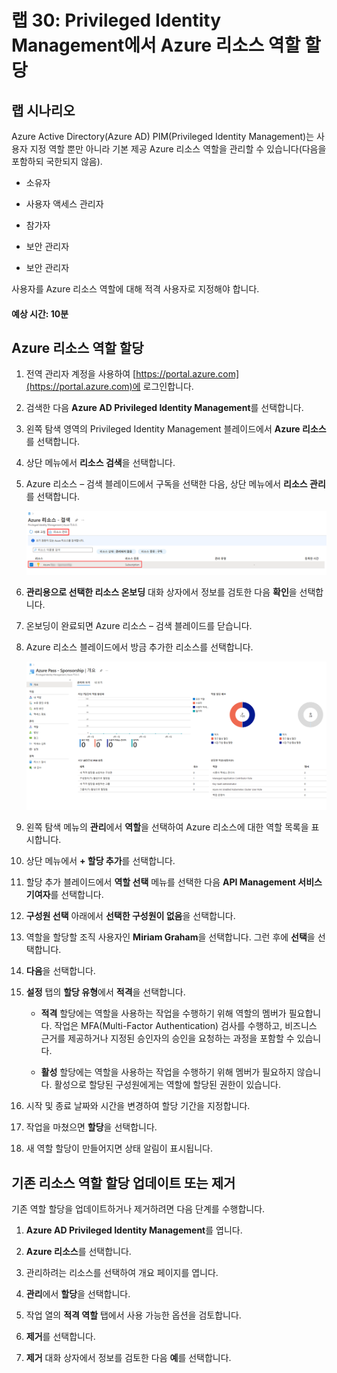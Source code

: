 ﻿---
lab:
    title: '30 - Privileged Identity Management에서 Azure 리소스 역할 할당'
    learning path: '04'
    module: '모듈 03 - 권한 있는 액세스 계획 및 구현'
---

# 랩 30: Privileged Identity Management에서 Azure 리소스 역할 할당

## 랩 시나리오

Azure Active Directory(Azure AD) PIM(Privileged Identity Management)는 사용자 지정 역할 뿐만 아니라 기본 제공 Azure 리소스 역할을 관리할 수 있습니다(다음을 포함하되 국한되지 않음).

- 소유자

- 사용자 액세스 관리자

- 참가자

- 보안 관리자

- 보안 관리자

사용자를 Azure 리소스 역할에 대해 적격 사용자로 지정해야 합니다.

#### 예상 시간: 10분

## Azure 리소스 역할 할당

1. 전역 관리자 계정을 사용하여 [https://portal.azure.com](https://portal.azure.com)에 로그인합니다.

2. 검색한 다음 **Azure AD Privileged Identity Management**를 선택합니다.

3. 왼쪽 탐색 영역의 Privileged Identity Management 블레이드에서 **Azure 리소스**를 선택합니다.

4. 상단 메뉴에서 **리소스 검색**을 선택합니다.

5. Azure 리소스 – 검색 블레이드에서 구독을 선택한 다음, 상단 메뉴에서 **리소스 관리**를 선택합니다.

    ![구독 및 리소스 관리가 강조 표시된 Azure 리소스 검색 블레이드를 표시하는 화면 이미지](./media/lp4-mod3-pim-azure-resource-management.png)

6. **관리용으로 선택한 리소스 온보딩** 대화 상자에서 정보를 검토한 다음 **확인**을 선택합니다.

7. 온보딩이 완료되면 Azure 리소스 – 검색 블레이드를 닫습니다.

8. Azure 리소스 블레이드에서 방금 추가한 리소스를 선택합니다.

    ![최근에 추가된 Azure 리소스를 표시하는 화면 이미지](./media/lp4-mod3-pim-az-resource-overview.png)

9. 왼쪽 탐색 메뉴의 **관리**에서 **역할**을 선택하여 Azure 리소스에 대한 역할 목록을 표시합니다.

10. 상단 메뉴에서 **+ 할당 추가**를 선택합니다.

11. 할당 추가 블레이드에서 **역할 선택** 메뉴를 선택한 다음 **API Management 서비스 기여자**를 선택합니다.

12. **구성원 선택** 아래에서 **선택한 구성원이 없음**을 선택합니다.

13. 역할을 할당할 조직 사용자인 **Miriam Graham**을 선택합니다.  그런 후에 **선택**을 선택합니다.

14. **다음**을 선택합니다.

15. **설정** 탭의 **할당 유형**에서 **적격**을 선택합니다.

    - **적격** 할당에는 역할을 사용하는 작업을 수행하기 위해 역할의 멤버가 필요합니다. 작업은 MFA(Multi-Factor Authentication) 검사를 수행하고, 비즈니스 근거를 제공하거나 지정된 승인자의 승인을 요청하는 과정을 포함할 수 있습니다.

    - **활성** 할당에는 역할을 사용하는 작업을 수행하기 위해 멤버가 필요하지 않습니다. 활성으로 할당된 구성원에게는 역할에 할당된 권한이 있습니다.

16. 시작 및 종료 날짜와 시간을 변경하여 할당 기간을 지정합니다.

17. 작업을 마쳤으면 **할당**을 선택합니다.

18. 새 역할 할당이 만들어지면 상태 알림이 표시됩니다.

## 기존 리소스 역할 할당 업데이트 또는 제거

기존 역할 할당을 업데이트하거나 제거하려면 다음 단계를 수행합니다.

1. **Azure AD Privileged Identity Management**를 엽니다.

2. **Azure 리소스**를 선택합니다.

3. 관리하려는 리소스를 선택하여 개요 페이지를 엽니다.

4. **관리**에서 **할당**을 선택합니다.

5. 작업 열의 **적격 역할** 탭에서 사용 가능한 옵션을 검토합니다.

6. **제거**를 선택합니다.

7. **제거** 대화 상자에서 정보를 검토한 다음 **예**를 선택합니다.
